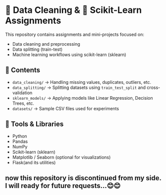 # 🧹 Data Cleaning & 🤖 Scikit-Learn Assignments

This repository contains assignments and mini-projects focused on:
- Data cleaning and preprocessing
- Data splitting (train-test)
- Machine learning workflows using scikit-learn (sklearn)

## 📂 Contents
- `data_cleaning/` → Handling missing values, duplicates, outliers, etc.
- `data_splitting/` → Splitting datasets using `train_test_split` and cross-validation
- `sklearn_models/` → Applying models like Linear Regression, Decision Trees, etc.
- `datasets/` → Sample CSV files used for experiments

## 🔧 Tools & Libraries
- Python
- Pandas
- NumPy
- Scikit-learn (sklearn)
- Matplotlib / Seaborn (optional for visualizations)
- Flask(and its utilities)

## now this repository is discontinued from my side. I will ready for future requests...😊😊
